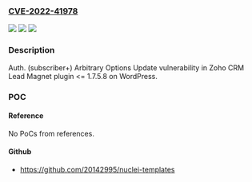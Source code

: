 ### [CVE-2022-41978](https://cve.mitre.org/cgi-bin/cvename.cgi?name=CVE-2022-41978)
![](https://img.shields.io/static/v1?label=Product&message=Zoho%20CRM%20Lead%20Magnet%20(WordPress%20plugin)&color=blue)
![](https://img.shields.io/static/v1?label=Version&message=%3C%3D%201.7.5.8%3C%3D%201.7.5.8%20&color=brighgreen)
![](https://img.shields.io/static/v1?label=Vulnerability&message=CWE-264%20Permissions%2C%20Privileges%2C%20and%20Access%20Controls&color=brighgreen)

### Description

Auth. (subscriber+) Arbitrary Options Update vulnerability in Zoho CRM Lead Magnet plugin <= 1.7.5.8 on WordPress.

### POC

#### Reference
No PoCs from references.

#### Github
- https://github.com/20142995/nuclei-templates

